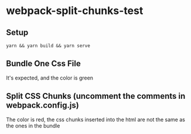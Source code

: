 # webpack-split-chunks-test

## Setup

`yarn && yarn build && yarn serve`

## Bundle One Css File

It's expected, and the color is green

## Split CSS Chunks (uncomment the comments in webpack.config.js)

The color is red, the css chunks inserted into the html are not the same as the ones in the bundle

